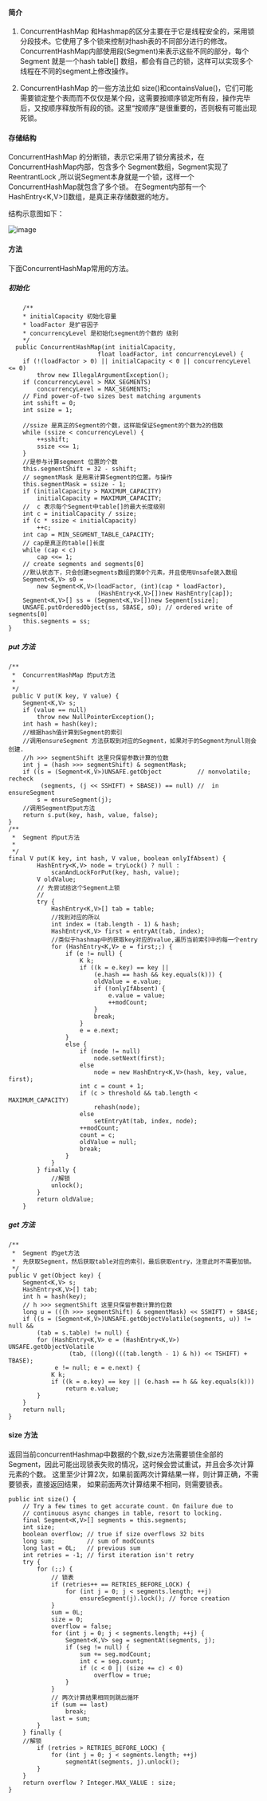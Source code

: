 #### 简介
1. ConcurrentHashMap  和Hashmap的区分主要在于它是线程安全的，采用锁分段技术。它使用了多个锁来控制对hash表的不同部分进行的修改。ConcurrentHashMap内部使用段(Segment)来表示这些不同的部分，每个Segment 就是一个hash table[] 数组，都会有自己的锁，这样可以实现多个线程在不同的segment上修改操作。


2. ConcurrentHashMap 的一些方法比如 size()和containsValue()，它们可能需要锁定整个表而而不仅仅是某个段，这需要按顺序锁定所有段，操作完毕后，又按顺序释放所有段的锁。这里“按顺序”是很重要的，否则极有可能出现死锁。



#### 存储结构
ConcurrentHashMap 的分断锁，表示它采用了锁分离技术，在ConcurrentHashMap内部，包含多个
Segment数组，Segment实现了ReentrantLock ,所以说Segment本身就是一个锁，这样一个ConcurrentHashMap就包含了多个锁。
在Segment内部有一个 HashEntry<K,V>[]数组，是真正来存储数据的地方。

结构示意图如下：

![image](http://7x00ae.com1.z0.glb.clouddn.com/ConcurrentHashMap%20%E7%BB%93%E6%9E%84%E5%9B%BE.png)



#### 方法
下面ConcurrentHashMap常用的方法。


##### 初始化



        /**
        * initialCapacity 初始化容量
        * loadFactor 是扩容因子
        * concurrencyLevel 是初始化segment的个数的 级别
        */
      public ConcurrentHashMap(int initialCapacity,
                             float loadFactor, int concurrencyLevel) {
        if (!(loadFactor > 0) || initialCapacity < 0 || concurrencyLevel <= 0)
            throw new IllegalArgumentException();
        if (concurrencyLevel > MAX_SEGMENTS)
            concurrencyLevel = MAX_SEGMENTS;
        // Find power-of-two sizes best matching arguments
        int sshift = 0;
        int ssize = 1;
        
        //ssize 是真正的Segment的个数，这样能保证Segment的个数为2的倍数
        while (ssize < concurrencyLevel) {
            ++sshift;
            ssize <<= 1;
        }
        //是参与计算segment 位置的个数
        this.segmentShift = 32 - sshift;
        // segmentMask 是用来计算Segment的位置。与操作
        this.segmentMask = ssize - 1;
        if (initialCapacity > MAXIMUM_CAPACITY)
            initialCapacity = MAXIMUM_CAPACITY;
        //  c 表示每个Segment中table[]的最大长度级别  
        int c = initialCapacity / ssize;
        if (c * ssize < initialCapacity)
            ++c;
        int cap = MIN_SEGMENT_TABLE_CAPACITY;
        // cap是真正的table[]长度
        while (cap < c)
            cap <<= 1;
        // create segments and segments[0]
        //默认状态下，只会创建segments数组的第0个元素，并且使用Unsafe装入数组
        Segment<K,V> s0 =
            new Segment<K,V>(loadFactor, (int)(cap * loadFactor),
                             (HashEntry<K,V>[])new HashEntry[cap]);
        Segment<K,V>[] ss = (Segment<K,V>[])new Segment[ssize];
        UNSAFE.putOrderedObject(ss, SBASE, s0); // ordered write of segments[0]
        this.segments = ss;
    }


##### put 方法

    /**
     *  ConcurrentHashMap 的put方法
     *
     */
     public V put(K key, V value) {
        Segment<K,V> s;
        if (value == null)
            throw new NullPointerException();
        int hash = hash(key);
        //根据hash值计算到Segment的索引
        //调用ensureSegment 方法获取到对应的Segment，如果对于的Segment为null则会创建.
        //h >>> segmentShift 这里只保留参数计算的位数
        int j = (hash >>> segmentShift) & segmentMask;
        if ((s = (Segment<K,V>)UNSAFE.getObject          // nonvolatile; recheck
             (segments, (j << SSHIFT) + SBASE)) == null) //  in ensureSegment
            s = ensureSegment(j);
        //调用Segment的put方法    
        return s.put(key, hash, value, false);
    }
    /**
     *  Segment 的put方法
     *
     */
    final V put(K key, int hash, V value, boolean onlyIfAbsent) {
            HashEntry<K,V> node = tryLock() ? null :
                scanAndLockForPut(key, hash, value);
            V oldValue;
            // 先尝试给这个Segment上锁
            // 
            try {
                HashEntry<K,V>[] tab = table;
                //找到对应的所以
                int index = (tab.length - 1) & hash;
                HashEntry<K,V> first = entryAt(tab, index);
                //类似于hashmap中的获取key对应的value,遍历当前索引中的每一个entry
                for (HashEntry<K,V> e = first;;) {
                    if (e != null) {
                        K k;
                        if ((k = e.key) == key ||
                            (e.hash == hash && key.equals(k))) {
                            oldValue = e.value;
                            if (!onlyIfAbsent) {
                                e.value = value;
                                ++modCount;
                            }
                            break;
                        }
                        e = e.next;
                    }
                    else {
                        if (node != null)
                            node.setNext(first);
                        else
                            node = new HashEntry<K,V>(hash, key, value, first);
                        int c = count + 1;
                        if (c > threshold && tab.length < MAXIMUM_CAPACITY)
                            rehash(node);
                        else
                            setEntryAt(tab, index, node);
                        ++modCount;
                        count = c;
                        oldValue = null;
                        break;
                    }
                }
            } finally {
                //解锁
                unlock();
            }
            return oldValue;
        }
    
        



##### get 方法

    /**
     *  Segment 的get方法
     *  先获取Segment，然后获取table对应的索引，最后获取entry，注意此时不需要加锁。
     */
    public V get(Object key) {
        Segment<K,V> s; 
        HashEntry<K,V>[] tab;
        int h = hash(key);
        // h >>> segmentShift 这里只保留参数计算的位数
        long u = (((h >>> segmentShift) & segmentMask) << SSHIFT) + SBASE;
        if ((s = (Segment<K,V>)UNSAFE.getObjectVolatile(segments, u)) != null &&
            (tab = s.table) != null) {
            for (HashEntry<K,V> e = (HashEntry<K,V>) UNSAFE.getObjectVolatile
                     (tab, ((long)(((tab.length - 1) & h)) << TSHIFT) + TBASE);
                 e != null; e = e.next) {
                K k;
                if ((k = e.key) == key || (e.hash == h && key.equals(k)))
                    return e.value;
            }
        }
        return null;
    }
    
#### size 方法

返回当前concurrentHashmap中数据的个数,size方法需要锁住全部的Segment，因此可能出现锁表失败的情况，这时候会尝试重试，并且会多次计算元素的个数。
这里至少计算2次，如果前面两次计算结果一样，则计算正确，不需要锁表，直接返回结果，
如果前面两次计算结果不相同，则需要锁表。

    public int size() {
        // Try a few times to get accurate count. On failure due to
        // continuous async changes in table, resort to locking.
        final Segment<K,V>[] segments = this.segments;
        int size;
        boolean overflow; // true if size overflows 32 bits
        long sum;         // sum of modCounts
        long last = 0L;   // previous sum
        int retries = -1; // first iteration isn't retry
        try {
            for (;;) {
                // 锁表
                if (retries++ == RETRIES_BEFORE_LOCK) {
                    for (int j = 0; j < segments.length; ++j)
                        ensureSegment(j).lock(); // force creation
                }
                sum = 0L;
                size = 0;
                overflow = false;
                for (int j = 0; j < segments.length; ++j) {
                    Segment<K,V> seg = segmentAt(segments, j);
                    if (seg != null) {
                        sum += seg.modCount;
                        int c = seg.count;
                        if (c < 0 || (size += c) < 0)
                            overflow = true;
                    }
                }
                // 两次计算结果相同则跳出循环
                if (sum == last)
                    break;
                last = sum;
            }
        } finally {
        //解锁
            if (retries > RETRIES_BEFORE_LOCK) {
                for (int j = 0; j < segments.length; ++j)
                    segmentAt(segments, j).unlock();
            }
        }
        return overflow ? Integer.MAX_VALUE : size;
    }
